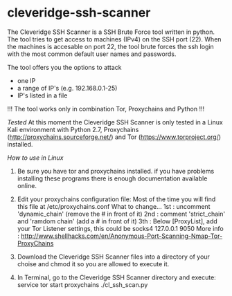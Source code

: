 cleveridge-ssh-scanner
======================

The Cleveridge SSH Scanner is a SSH Brute Force tool written in python. The tool tries to get access to machines (IPv4) on the SSH port (22). When the machines is accesable on port 22, the tool brute forces the ssh login with the most common default user names and passwords.

The tool offers you the options to attack
- one IP
- a range of IP's (e.g. 192.168.0.1-25)
- IP's listed in a file

!!! The tool works only in combination Tor, Proxychains and Python !!!

*Tested*
At this moment the Cleveridge SSH Scanner is only tested in a Linux Kali environment with Python 2.7, Proxychains (http://proxychains.sourceforge.net/) and Tor (https://www.torproject.org/) installed.

*How to use in Linux*
1. Be sure you have tor and proxychains installed.
if you have problems installing these programs there is enough documentation available online.

2. Edit your proxychains configuration file:
Most of the time you will find this file at /etc/proxychains.conf
What to change...
1st : uncomment 'dynamic_chain' (remove the # in front of it)
2nd : comment 'strict_chain' and 'ramdom chain' (add a # in front of it)
3th : Below [ProxyList], add your Tor Listener settings, this could be
      socks4 127.0.0.1 9050
More info : http://www.shellhacks.com/en/Anonymous-Port-Scanning-Nmap-Tor-ProxyChains

3. Download the Cleveridge SSH Scanner files into a directory of your choise and chmod it so you are allowed to execute it.

4. In Terminal, go to the Cleveridge SSH Scanner directory and execute:
    service tor start
    proxychains ./cl_ssh_scan.py

